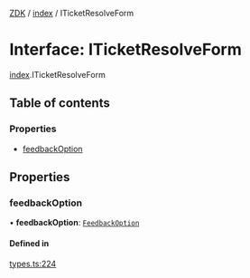 [ZDK](../README.md) / [index](../modules/index.md) / ITicketResolveForm

# Interface: ITicketResolveForm

[index](../modules/index.md).ITicketResolveForm

## Table of contents

### Properties

- [feedbackOption](index.ITicketResolveForm.md#feedbackoption)

## Properties

### feedbackOption

• **feedbackOption**: [`FeedbackOption`](../modules/index.md#feedbackoption)

#### Defined in

[types.ts:224](https://github.com/innovtech-developers/zdk/blob/7db792f8d0888698b5c087a743b692e20fed3a78/src/types.ts#L224)

